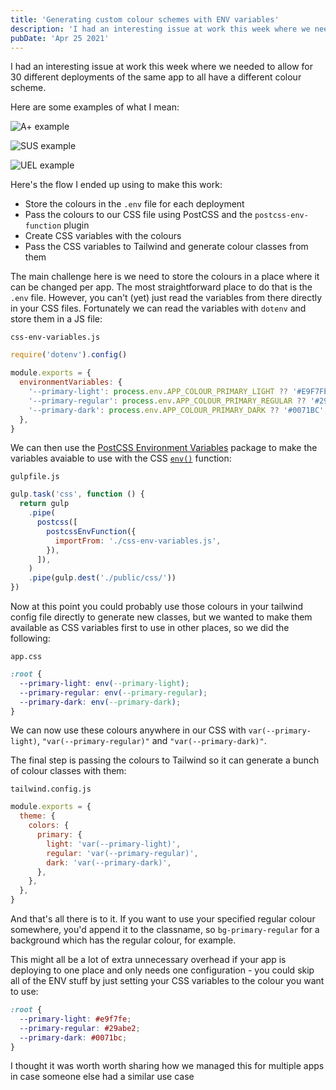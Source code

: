 ```yaml
---
title: 'Generating custom colour schemes with ENV variables'
description: 'I had an interesting issue at work this week where we needed to allow for 30 different deployments of the same app to all have a different colour scheme.'
pubDate: 'Apr 25 2021'
---
```


I had an interesting issue at work this week where we needed to allow for 30 different deployments of the same app to all have a different colour scheme.

Here are some examples of what I mean:

![A+ example](https://i.imgur.com/VXFaAa2.png)

![SUS example](https://i.imgur.com/iIltbpS.png)

![UEL example](https://i.imgur.com/LTObHIW.png)

Here's the flow I ended up using to make this work:

- Store the colours in the `.env` file for each deployment
- Pass the colours to our CSS file using PostCSS and the `postcss-env-function` plugin
- Create CSS variables with the colours
- Pass the CSS variables to Tailwind and generate colour classes from them

The main challenge here is we need to store the colours in a place where it can be changed per app. The most straightforward place to do that is the `.env` file. However, you can't (yet) just read the variables from there directly in your CSS files. Fortunately we can read the variables with `dotenv` and store them in a JS file:

`css-env-variables.js`

```js
require('dotenv').config()

module.exports = {
  environmentVariables: {
    '--primary-light': process.env.APP_COLOUR_PRIMARY_LIGHT ?? '#E9F7FE',
    '--primary-regular': process.env.APP_COLOUR_PRIMARY_REGULAR ?? '#29ABE2',
    '--primary-dark': process.env.APP_COLOUR_PRIMARY_DARK ?? '#0071BC',
  },
}
```

We can then use the [PostCSS Environment Variables](https://github.com/csstools/postcss-env-function) package to make the variables avaiable to use with the CSS [`env()`](<https://developer.mozilla.org/en-US/docs/Web/CSS/env()>) function:

`gulpfile.js`

```js
gulp.task('css', function () {
  return gulp
    .pipe(
      postcss([
        postcssEnvFunction({
          importFrom: './css-env-variables.js',
        }),
      ]),
    )
    .pipe(gulp.dest('./public/css/'))
})
```

Now at this point you could probably use those colours in your tailwind config file directly to generate new classes, but we wanted to make them available as CSS variables first to use in other places, so we did the following:

`app.css`

```css
:root {
  --primary-light: env(--primary-light);
  --primary-regular: env(--primary-regular);
  --primary-dark: env(--primary-dark);
}
```

We can now use these colours anywhere in our CSS with `var(--primary-light)`, `"var(--primary-regular)"` and `"var(--primary-dark)"`.

The final step is passing the colours to Tailwind so it can generate a bunch of colour classes with them:

`tailwind.config.js`

```js
module.exports = {
  theme: {
    colors: {
      primary: {
        light: 'var(--primary-light)',
        regular: 'var(--primary-regular)',
        dark: 'var(--primary-dark)',
      },
    },
  },
}
```

And that's all there is to it. If you want to use your specified regular colour somewhere, you'd append it to the classname, so `bg-primary-regular` for a background which has the regular colour, for example.

This might all be a lot of extra unnecessary overhead if your app is deploying to one place and only needs one configuration - you could skip all of the ENV stuff by just setting your CSS variables to the colour you want to use:

```css
:root {
  --primary-light: #e9f7fe;
  --primary-regular: #29abe2;
  --primary-dark: #0071bc;
}
```

I thought it was worth worth sharing how we managed this for multiple apps in case someone else had a similar use case
